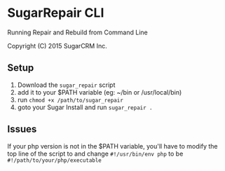 # SugarRepair CLI

Running Repair and Rebuild from Command Line

Copyright (C) 2015 SugarCRM Inc.

## Setup

1. Download the `sugar_repair` script
2. add it to your $PATH variable (eg: ~/bin or /usr/local/bin)
3. run `chmod +x /path/to/sugar_repair`
4. goto your Sugar Install and run `sugar_repair .`

## Issues
If your php version is not in the $PATH variable, you'll have to modify the top line of the script to and change `#!/usr/bin/env php` to be `#!/path/to/your/php/executable`
